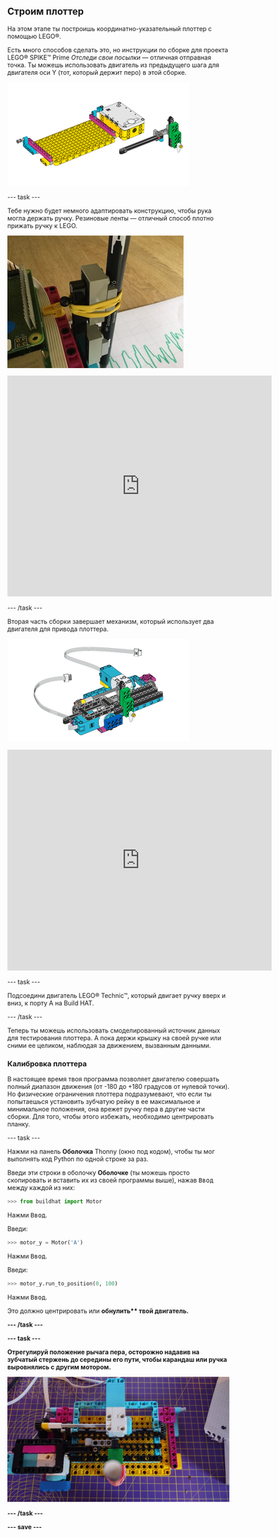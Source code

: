 ## Строим плоттер

На этом этапе ты построишь координатно-указательный плоттер с помощью LEGO®.

Есть много способов сделать это, но инструкции по сборке для проекта LEGO® SPIKE™ Prime *Отследи свои посылки* — отличная отправная точка. Ты можешь использовать двигатель из предыдущего шага для двигателя оси Y (тот, который держит перо) в этой сборке.

![Рисунок из инструкций LEGO®.](images/build1.png)

--- task ---

Тебе нужно будет немного адаптировать конструкцию, чтобы рука могла держать ручку. Резиновые ленты — отличный способ плотно прижать ручку к LEGO.

![Фотография частично собранной модели плоттера с ручкой, прикрепленной к элементам LEGO® резинкой.](images/rubber_bands.jpg)

<embed src="https://le-www-live-s.legocdn.com/sc/media/lessons/prime/pdf/building-instructions/track-your-packages-bi-pdf-book1of2-05883f81fed73ac3738781d084e0d4e2.pdf" width="600" height="500" alt="pdf" pluginspage="http://www.adobe.com/products/acrobat/readstep2.html">

--- /task ---

Вторая часть сборки завершает механизм, который использует два двигателя для привода плоттера.

![Рисунок из второй части инструкции LEGO®.](images/build2.png)

<embed src="https://le-www-live-s.legocdn.com/sc/media/lessons/prime/pdf/building-instructions/track-your-packages-bi-pdf-book2of2-80dc3c8c61ec2d2ffa785b688326ef74.pdf" width="600" height="500" alt="pdf" pluginspage="http://www.adobe.com/products/acrobat/readstep2.html">

--- task ---
      
Подсоедини двигатель LEGO® Technic™, который двигает ручку вверх и вниз, к порту A на Build HAT.
      
--- /task ---
      
Теперь ты можешь использовать смоделированный источник данных для тестирования плоттера. А пока держи крышку на своей ручке или сними ее целиком, наблюдая за движением, вызванным данными.
      
### Калибровка плоттера

В настоящее время твоя программа позволяет двигателю совершать полный диапазон движения (от -180 до +180 градусов от нулевой точки). Но физические ограничения плоттера подразумевают, что если ты попытаешься установить зубчатую рейку в ее максимальное и минимальное положения, она врежет ручку пера в другие части сборки. Для того, чтобы этого избежать, необходимо центрировать планку.

--- task ---

Нажми на панель **Оболочка** Thonny (окно под кодом), чтобы ты мог выполнять код Python по одной строке за раз.

Введи эти строки в оболочку **Оболочке** (ты можешь просто скопировать и вставить их из своей программы выше), нажав <kbd>Ввод</kbd> между каждой из них:

```python
>>> from buildhat import Motor
```
Нажми <kbd>Ввод</kbd>.

Введи:
```python
>>> motor_y = Motor('A')
```
Нажми <kbd>Ввод</kbd>.

Введи:
```python
>>> motor_y.run_to_position(0, 100)
```
Нажми <kbd>Ввод</kbd>.

Это должно центрировать или <strong x-id="1">обнулить** твой двигатель.

--- /task ---

--- task ---

Отрегулируй положение рычага пера, осторожно надавив на зубчатый стержень до середины его пути, чтобы карандаш или ручка выровнялись с другим мотором.

![Карандаш находится в центре корпуса, на одной линии с двигателем, используемым для привода устройства подачи бумаги.](images/pencil_lined_up.jpg)

--- /task ---

--- save ---

